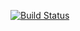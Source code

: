 [![Build Status](https://travis-ci.org/avtonomic/deposit-calc.svg?branch=master)](https://travis-ci.org/avtonomic/deposit-calc)